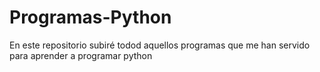 # Programas-Python
En este repositorio subiré todod aquellos programas que me han servido para aprender a programar python
